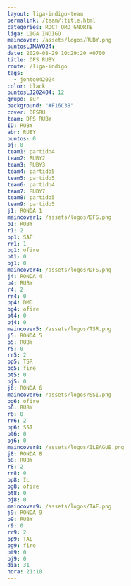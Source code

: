 ```yaml
---
layout: liga-indigo-team
permalink: /team/:title.html
categories: ROCT ORO GNORTE
liga: LIGA INDIGO
maincover: /assets/logos/RUBY.png
puntosLJMAYO24: 
date: 2020-08-29 10:29:20 +0700
title: DFS RUBY
route: /liga-indigo
tags:
  - johto042024
color: black
puntosLJ202404: 12
grupo: sur
background: "#F16C38"
cover: DFSRU
team: DFS RUBY
ID: RUBY
abr: RUBY
puntos: 0
pj: 8
team1: partido4
team2: RUBY2
team3: RUBY3
team4: partido5
team5: partido5
team6: partido4
team7: RUBY7
team8: partido5
team9: partido5
j1: RONDA 1
maincover1: /assets/logos/DFS.png
p1: RUBY
r1: 2
pp1: SAP
rr1: 1
bg1: ofire
pt1: 0
pj1: 0
maincover4: /assets/logos/DFS.png
j4: RONDA 4
p4: RUBY
r4: 2
rr4: 0
pp4: DMD
bg4: ofire
pt4: 0
pj4: 0
maincover5: /assets/logos/TSR.png
j5: RONDA 5
p5: RUBY
r5: 0
rr5: 2
pp5: TSR
bg5: fire
pt5: 0
pj5: 0
j6: RONDA 6
maincover6: /assets/logos/SSI.png
bg6: ofire
p6: RUBY
r6: 0
rr6: 2
pp6: SSI
pt6: 0
pj6: 0
maincover8: /assets/logos/ILEAGUE.png
j8: RONDA 8
p8: RUBY
r8: 2
rr8: 0
pp8: IL
bg8: ofire
pt8: 0
pj8: 0
maincover9: /assets/logos/TAE.png
j9: RONDA 9
p9: RUBY
r9: 0
rr9: 2
pp9: TAE
bg9: fire
pt9: 0
pj9: 0
dia: 31
hora: 21:10
---
```

